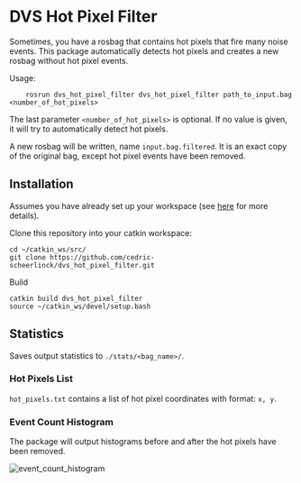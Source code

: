 # DVS Hot Pixel Filter

Sometimes, you have a rosbag that contains hot pixels that fire many noise events.
This package automatically detects hot pixels and creates a new rosbag without hot pixel events.

Usage:

        rosrun dvs_hot_pixel_filter dvs_hot_pixel_filter path_to_input.bag <number_of_hot_pixels>

The last parameter ```<number_of_hot_pixels>``` is optional.
If no value is given, it will try to automatically detect hot pixels.

A new rosbag will be written, name ```input.bag.filtered```. It is an exact copy of the original bag, except hot pixel events have been removed.

## Installation

Assumes you have already set up your workspace (see [here](https://github.com/cedric-scheerlinck/dvs_image_reconstruction) for more details).

Clone this repository into your catkin workspace:

    cd ~/catkin_ws/src/
    git clone https://github.com/cedric-scheerlinck/dvs_hot_pixel_filter.git

Build

    catkin build dvs_hot_pixel_filter
    source ~/catkin_ws/devel/setup.bash 
    
## Statistics

Saves output statistics to ```./stats/<bag_name>/```.


### Hot Pixels List

```hot_pixels.txt``` contains a list of hot pixel coordinates with format: ```x, y```.

### Event Count Histogram

The package will output histograms before and after the hot pixels have been removed.

![event_count_histogram](images/hot_pixel_map.png)

